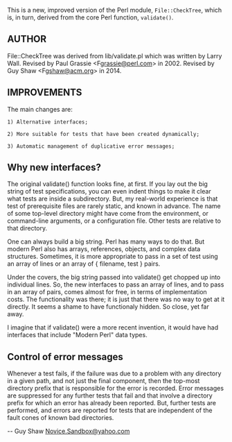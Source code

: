 
This is a new, improved version of the Perl module, `File::CheckTree`,
which is, in turn, derived from the core Perl function, `validate()`.


AUTHOR
------
File::CheckTree was derived from lib/validate.pl which was
written by Larry Wall.
Revised by Paul Grassie <F<grassie@perl.com>> in 2002.
Revised by Guy Shaw <F<gshaw@acm.org>> in 2014.

IMPROVEMENTS
------------

The main changes are:

    1) Alternative interfaces;

    2) More suitable for tests that have been created dynamically;

    3) Automatic management of duplicative error messages;


Why new interfaces?
-------------------
The original validate() function looks fine, at first.
If you lay out the big string of test specifications,
you can even indent things to make it clear what tests
are inside a subdirectory.  But, my real-world experience
is that test of prerequisite files are rarely static,
and known in advance.  The name of some top-level directory
might have come from the environment, or command-line
arguments, or a configuration file.  Other tests are
relative to that directory.

One can always build a big string.  Perl has many
ways to do that.  But modern Perl also has arrays,
references, objects, and complex data structures.
Sometimes, it is more appropriate to pass in a set
of test using an array of lines or an array of
{ filename, test } pairs.

Under the covers, the big string passed into
validate() get chopped up into individual lines.
So, the new interfaces to pass an array of lines,
and to pass in an array of pairs, comes almost for
free, in terms of implementation costs.
The functionality was there; it is just that there
was no way to get at it directly.  It seems a shame
to have functionaly hidden.  So close, yet far away.

I imagine that if validate() were a more recent
invention, it would have had interfaces that include
"Modern Perl" data types.


Control of error messages
-------------------------
Whenever a test fails, if the failure was due
to a problem with any directory in a given path,
and not just the final component, then the top-most
directory prefix that is responsible for the error
is recorded.  Error messages are suppressed for
any further tests that fail and that involve a
directory prefix for which an error has already
been reported.  But, further tests are performed,
and errors are reported for tests that are independent
of the fault cones of known bad directories.


-- Guy Shaw
   Novice.Sandbox@yahoo.com

